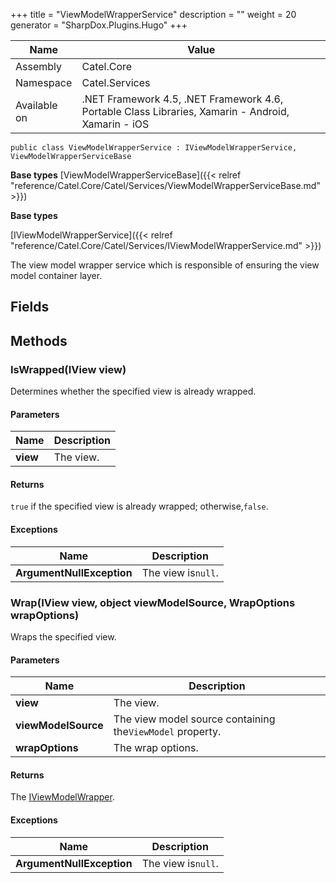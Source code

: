 

+++
title = "ViewModelWrapperService" 
description = ""
weight = 20
generator = "SharpDox.Plugins.Hugo"
+++

Name|Value
---|---
Assembly|Catel.Core
Namespace|Catel.Services
Available on|.NET Framework 4.5, .NET Framework 4.6, Portable Class Libraries, Xamarin - Android, Xamarin - iOS

```
public class ViewModelWrapperService : IViewModelWrapperService, ViewModelWrapperServiceBase
```

**Base types**
[ViewModelWrapperServiceBase]({{< relref "reference/Catel.Core/Catel/Services/ViewModelWrapperServiceBase.md" >}})

**Base types**

[IViewModelWrapperService]({{< relref "reference/Catel.Core/Catel/Services/IViewModelWrapperService.md" >}})

The view model wrapper service which is responsible of ensuring the view model container layer.

## Fields

## Methods

### IsWrapped(IView view)

Determines whether the specified view is already wrapped.

#### Parameters

Name|Description
---|---
**view**|The view.

#### Returns

`true` if the specified view is already wrapped; otherwise,`false`.

#### Exceptions

Name|Description
---|---
**ArgumentNullException**|The view is`null`.

### Wrap(IView view, object viewModelSource, WrapOptions wrapOptions)

Wraps the specified view.

#### Parameters

Name|Description
---|---
**view**|The view.
**viewModelSource**|The view model source containing the`ViewModel` property.
**wrapOptions**|The wrap options.

#### Returns

The [IViewModelWrapper](#).

#### Exceptions

Name|Description
---|---
**ArgumentNullException**|The view is`null`.

